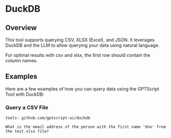 # DuckDB

## Overview
This tool supports querying CSV, XLSX (Excel), and JSON. It leverages DuckDB and the LLM to allow querying your data using natural language.

For optimal results with csv and xlsx, the first row should contain the column names.


## Examples
Here are a few examples of how you can query data using the GPTScript Tool with DuckDB:

### Query a CSV File
```gptscript
tools: github.com/gptscript-ai/duckdb

What is the email address of the person with the first name 'One' from the test.xlsx file?
```